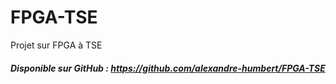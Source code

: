 # FPGA-TSE
Projet sur FPGA à TSE 
##### Disponible sur GitHub : https://github.com/alexandre-humbert/FPGA-TSE
